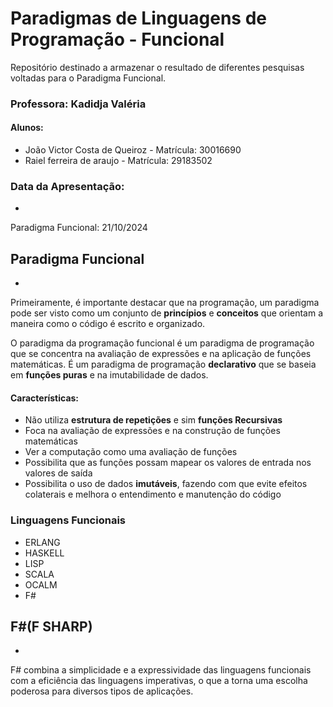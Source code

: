 # Paradigmas de Linguagens de Programação - Funcional
Repositório destinado a armazenar o resultado de diferentes pesquisas voltadas para o Paradigma Funcional.



### Professora: Kadidja Valéria
#### Alunos:
* João Victor Costa de Queiroz - Matrícula: 30016690
* Raiel ferreira de araujo - Matrícula: 29183502



### Data da Apresentação:
*
Paradigma Funcional: 21/10/2024



## Paradigma Funcional
-
 Primeiramente, é importante destacar que na programação, um paradigma pode ser visto como um conjunto de **princípios** e **conceitos** que orientam a maneira como o código é escrito e organizado.

 O paradigma da programação funcional é um paradigma de programação que se concentra na avaliação de expressões e na aplicação de funções matemáticas. É um paradigma de programação **declarativo** que se baseia em **funções puras** e na imutabilidade de dados.

#### **Características:**
* Não utiliza **estrutura de repetições** e sim **funções Recursivas** </li>
* Foca na avaliação de expressões e na construção de funções matemáticas </li>
* Ver a computação como uma avaliação de funções</li>
* Possibilita que as funções possam mapear os valores de entrada nos valores de saída</li>
* Possibilita o uso de dados **imutáveis**, fazendo com que evite efeitos colaterais e melhora o entendimento e manutenção do código

### Linguagens Funcionais
* ERLANG
* HASKELL
* LISP
* SCALA
* OCALM
* F#



## F#(F SHARP)
-
F# combina a simplicidade e a expressividade das linguagens funcionais com a eficiência das linguagens imperativas, o que a torna uma escolha poderosa para diversos tipos de aplicações.
